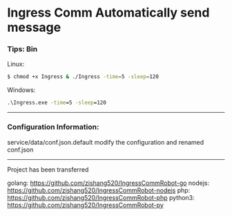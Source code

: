 # Ingress Comm Automatically send message

### Tips: Bin

Linux:

```sh
$ chmod +x Ingress & ./Ingress -time=5 -sleep=120
```

Windows:

```bat
.\Ingress.exe -time=5 -sleep=120
```

---------------------------------------
### Configuration Information:

service/data/conf.json.default modify the configuration and renamed conf.json


---------------------------------------
Project has been transferred

golang: <https://github.com/zishang520/IngressCommRobot-go>
nodejs: <https://github.com/zishang520/IngressCommRobot-nodejs>
php: <https://github.com/zishang520/IngressCommRobot-php>
python3: <https://github.com/zishang520/IngressCommRobot-py>